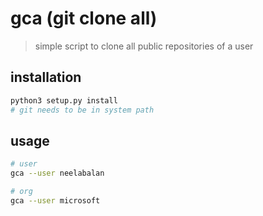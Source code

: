 # gca (git clone all)

> simple script to clone all public repositories of a user



## installation

```bash
python3 setup.py install
# git needs to be in system path
```



## usage

```bash
# user
gca --user neelabalan

# org
gca --user microsoft 
```

